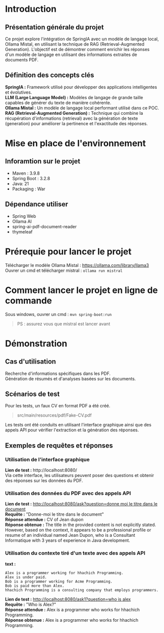 # Introduction

## Présentation générale du projet

Ce projet explore l'intégration de SpringIA avec un modèle de langage local, Ollama Mistal, en utilisant la technique de RAG (Retrieval-Augmented Generation). L'objectif est de démontrer comment enrichir les réponses d'un modèle de langage en utilisant des informations extraites de documents PDF.

## Définition des concepts clés

**SpringIA :** Framework utilisé pour développer des applications intelligentes et évolutives.  
**LLM (Large Language Model) :** Modèles de langage de grande taille capables de générer du texte de manière cohérente.  
**Ollama Mistal :** Un modèle de langage local performant utilisé dans ce POC.  
**RAG (Retrieval-Augmented Generation) :** Technique qui combine la récupération d'informations (retrieval) avec la génération de texte (generation) pour améliorer la pertinence et l'exactitude des réponses.

# Mise en place de l'environnement

## Inforamtion sur le projet

- Maven : 3.9.8
- Spring Boot : 3.2.8
- Java: 21
- Packaging : War

## Dépendance utiliser

- Spring Web
- Ollama AI
- spring-ai-pdf-document-reader
- thymeleaf

# Prérequie pour lancer le projet

Télécharger le modèle Ollama Mistal : https://ollama.com/library/llama3  
Ouvrer un cmd et télécharger mistral : `ollama run mistral`

# Comment lancer le projet en ligne de commande
Sous windows, ouvrer un cmd : `mvn spring-boot:run`
> PS : assurez vous que mistral est lancer avant

# Démonstration

## Cas d'utilisation

Recherche d'informations spécifiques dans les PDF.  
Génération de résumés et d'analyses basées sur les documents.

## Scénarios de test

Pour les tests, un faux CV en format PDF a été créé.
> src/main/resources/pdf/Fake-CV.pdf

Les tests ont été conduits en utilisant l'interface graphique ainsi que des appels API pour vérifier l'extraction et la génération des réponses.

## Exemples de requêtes et réponses

### Utilisation de l'interface graphique

**Lien de test :** http://localhost:8080/  
Via cette interface, les utilisateurs peuvent poser des questions et obtenir des réponses sur les données du PDF.

### Utilisation des données du PDF avec des appels API

**Lien de test :** [http://localhost:8080/ask?question=donne moi le titre dans le document](http://localhost:8080/ask?question=donne%20moi%20le%20titre%20dans%20le%20document)  
**Requête :** "Donne-moi le titre dans le document"  
**Réponse attendue :** CV of Jean dupon  
**Réponse obtenue :** The title in the provided content is not explicitly stated. However, based on the context, it appears to be a professional profile or resume of an individual named Jean Dupon, who is a Consultant Informatique with 3 years of experience in Java development.

### Utilisation du contexte tiré d'un texte avec des appels API
**text :**
 ``` text
Alex is a programmer working for hhachich Programming.
Alex is under paid.
Bob is a programmer working for Acme Programming.
Bob is paid more than Alex.
hhachich Programming is a consulting company that employs programmers.
```
**Lien de test :** [http://localhost:8080/ask1?question=who is alex](http://localhost:8080/ask1?question=who%20is%20alex)  
**Requête :** "Who is Alex?"  
**Réponse attendue :** Alex is a programmer who works for hhachich Programming.  
**Réponse obtenue :** Alex is a programmer who works for hhachich Programming.
